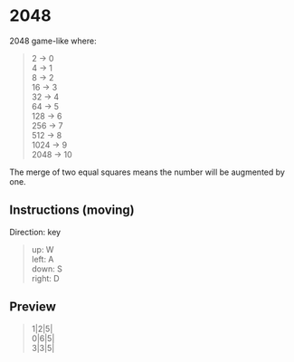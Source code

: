 # 2048

2048 game-like where:
> 2 -> 0<br />
 4 -> 1<br />
 8 -> 2<br />
 16 -> 3<br />
 32 -> 4<br />
 64 -> 5<br />
 128 -> 6<br />
 256 -> 7<br />
 512 -> 8<br />
 1024 -> 9<br />
 2048 -> 10

The merge of two equal squares means the number will be augmented by one.

Instructions (moving)
------------
Direction:  key<br />
> up:      W<br />
> left:    A<br />
> down:    S<br />
> right:   D<br />

Preview
---------

>1|2|5|<br />
>0|6|5|<br />
>3|3|5|
